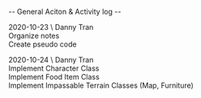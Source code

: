 -- General Aciton & Activity log --
  
2020-10-23 \ Danny Tran  
Organize notes  
Create pseudo code  
  
2020-10-24 \ Danny Tran  
Implement Character Class  
Implement Food Item Class  
Implement Impassable Terrain Classes (Map, Furniture)  

